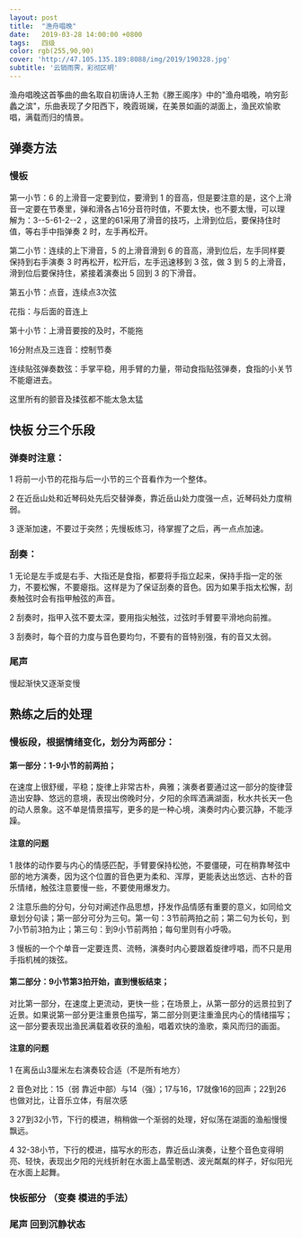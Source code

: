 ```yaml
---
layout: post
title:  "渔舟唱晚"
date:   2019-03-28 14:00:00 +0800
tags:   四级
color: rgb(255,90,90)
cover: 'http://47.105.135.189:8088/img/2019/190328.jpg'
subtitle: '云销雨霁，彩彻区明'
---
```



渔舟唱晚这首筝曲的曲名取自初唐诗人王勃《滕王阁序》中的"渔舟唱晚，响穷彭蠡之滨"，乐曲表现了夕阳西下，晚霞斑斓，在美景如画的湖面上，渔民欢愉歌唱，满载而归的情景。


## 弹奏方法

### 慢板
第一小节：6 的上滑音一定要到位，要滑到 1 的音高，但是要注意的是，这个上滑音一定要在节奏里，弹和滑各占16分音符时值，不要太快，也不要太慢，可以理解为：3--5-61-2--2 ，这里的61采用了滑音的技巧，上滑到位后，要保持住时值，等右手中指弹奏 2 时，左手再松开。
                                             	
第二小节：连续的上下滑音，5 的上滑音滑到 6 的音高，滑到位后，左手同样要保持到右手演奏 3 时再松开，松开后，左手迅速移到 3 弦，做 3 到 5 的上滑音，滑到位后要保持住，紧接着演奏出 5 回到 3 的下滑音。  

第五小节：点音，连续点3次弦

花指：与后面的音连上

第十小节：上滑音要按的及时，不能拖

16分附点及三连音：控制节奏

连续贴弦弹奏数弦：手掌平稳，用手臂的力量，带动食指贴弦弹奏，食指的小关节不能瘪进去。

这里所有的颤音及揉弦都不能太急太猛

## 快板 分三个乐段
### 弹奏时注意：
1 将前一小节的花指与后一小节的三个音看作为一个整体。

2 在近岳山处和近琴码处先后交替弹奏，靠近岳山处力度强一点，近琴码处力度稍弱。

3 逐渐加速，不要过于突然；先慢板练习，待掌握了之后，再一点点加速。

### 刮奏：
1 无论是左手或是右手、大指还是食指，都要将手指立起来，保持手指一定的张力，不要松懈，不要瘪指。这样是为了保证刮奏的音色。因为如果手指太松懈，刮奏触弦时会有指甲触弦的声音。

2 刮奏时，指甲入弦不要太深，要用指尖触弦，过弦时手臂要平滑地向前推。

3 刮奏时，每个音的力度与音色要均匀，不要有的音特别强，有的音又太弱。

### 尾声
慢起渐快又逐渐变慢

## 熟练之后的处理

### 慢板段，根据情绪变化，划分为两部分：
#### 第一部分：1-9小节的前两拍；
在速度上很舒缓，平稳；旋律上非常古朴，典雅；演奏者要通过这一部分的旋律营造出安静、悠远的意境，表现出傍晚时分，夕阳的余晖洒满湖面，秋水共长天一色的动人景象。这不单是情景描写，更多的是一种心境，演奏时内心要沉静，不能浮躁。

#### 注意的问题
1 肢体的动作要与内心的情感匹配，手臂要保持松弛，不要僵硬，可在稍靠琴弦中部的地方演奏，因为这个位置的音色更为柔和、浑厚，更能表达出悠远、古朴的音乐情绪，触弦注意要慢一些，不要使用爆发力。
	
2 注意乐曲的分句，分句对阐述作品思想，抒发作品情感有重要的意义，如同给文章划分句读；第一部分可分为三句。第一句：3节前两拍之前；第二句为长句，到7小节前3拍为止；第三句：到9小节前两拍；每句里则有小呼吸。
	
3 慢板的一个个单音一定要连贯、流畅，演奏时内心要跟着旋律哼唱，而不只是用手指机械的拨弦。
	

#### 第二部分：9小节第3拍开始，直到慢板结束； 
对比第一部分，在速度上更流动，更快一些；在场景上，从第一部分的远景拉到了近景。如果说第一部分更注重景色描写，第二部分则更注重渔民内心的情绪描写；这一部分要表现出渔民满载着收获的渔船，唱着欢快的渔歌，乘风而归的画面。
	
#### 注意的问题
1 在离岳山3厘米左右演奏较合适（不是所有地方）

2 音色对比：15（弱 靠近中部）与14（强）；17与16，17就像16的回声；22到26也做对比，让音乐立体，有层次感

3 27到32小节，下行的模进，稍稍做一个渐弱的处理，好似荡在湖面的渔船慢慢飘远。

4 32-38小节，下行的模进，描写水的形态，靠近岳山演奏，让整个音色变得明亮、轻快，表现出夕阳的光线折射在水面上晶莹剔透、波光粼粼的样子，好似阳光在水面上起舞。
	
### 快板部分 （变奏 模进的手法）
	
### 尾声 回到沉静状态



	
	

